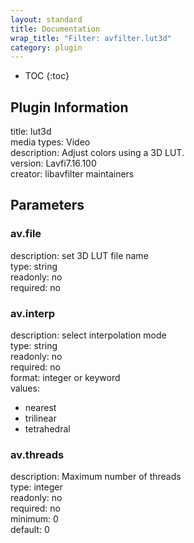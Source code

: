 ```yaml
---
layout: standard
title: Documentation
wrap_title: "Filter: avfilter.lut3d"
category: plugin
---
```

* TOC
{:toc}

## Plugin Information

title: lut3d  
media types:
Video  
description: Adjust colors using a 3D LUT.  
version: Lavfi7.16.100  
creator: libavfilter maintainers  

## Parameters

### av.file

  
description:
set 3D LUT file name  
type: string  
readonly: no  
required: no  

### av.interp

  
description:
select interpolation mode  
type: string  
readonly: no  
required: no  
format: integer or keyword  
values:  

* nearest
* trilinear
* tetrahedral

### av.threads

  
description:
Maximum number of threads  
type: integer  
readonly: no  
required: no  
minimum: 0  
default: 0  

